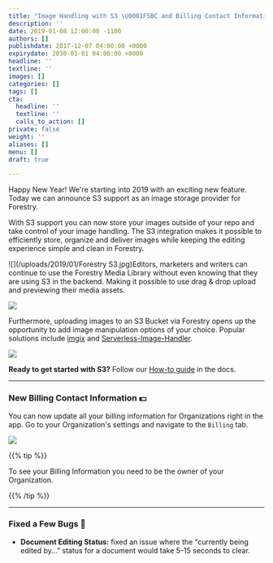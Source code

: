 ```yaml
---
title: "Image Handling with S3 \U0001F5BC️ and Billing Contact Information \U0001F4B5"
description: ''
date: 2019-01-08 12:00:00 -1100
authors: []
publishdate: 2017-12-07 04:00:00 +0000
expirydate: 2030-01-01 04:00:00 +0000
headline: ''
textline: ''
images: []
categories: []
tags: []
cta:
  headline: ''
  textline: ''
  calls_to_action: []
private: false
weight: ''
aliases: []
menu: []
draft: true

---
```

Happy New Year! We're starting into 2019 with an exciting new feature. Today we can announce S3 support as an image storage provider for Forestry.

With S3 support you can now store your images outside of your repo and take control of your image handling. The S3 integration makes it possible to efficiently store, organize and deliver images while keeping the editing experience simple and clean in Forestry.

![](/uploads/2019/01/Forestry S3.jpg)Editors, marketers and writers can continue to use the Forestry Media Library without even knowing that they are using S3 in the backend. Making it possible to use drag & drop upload and previewing their media assets.

![](/uploads/2019/01/dragndrop.png)

Furthermore, uploading images to an S3 Bucket via Forestry opens up the opportunity to add image manipulation options of your choice. Popular solutions include [imgix](https://docs.imgix.com/setup/quick-start) and [Serverless-Image-Handler](https://aws.amazon.com/answers/web-applications/serverless-image-handler/).

![](/uploads/2019/01/manipulations-2.png)

**Ready to get started with S3?** Follow our [How-to guide](/docs/media/cloud-media-storage-with-aws-s3/) in the docs.

***

### New Billing Contact Information 💵

You can now update all your billing information for Organizations right in the app. Go to your Organization's settings and navigate to the `Billing` tab.

![](/uploads/2019/01/billing-information.png)

{{% tip %}}

To see your Billing Information you need to be the owner of your Organization.

{{% /tip %}}

***

### Fixed a Few Bugs 🐛

* **Document Editing Status:** fixed an issue where the “currently being edited by…” status for a document would take 5-15 seconds to clear.
